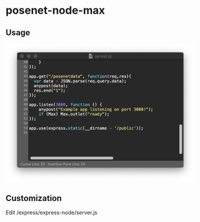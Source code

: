 # posenet-node-max

## Usage
<img src='code.png'>

## Customization
Edit /express/express-node/server.js
